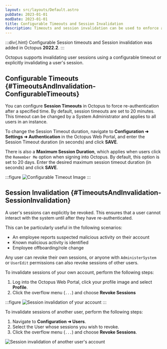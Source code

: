 ```yaml
---
layout: src/layouts/Default.astro
pubDate: 2023-01-01
modDate: 2023-01-01
title: Configurable Timeouts and Session Invalidation
description: Timeouts and session invalidation can be used to enforce a user to re-authenticate.
---
```


:::div{.hint}
Configurable Session timeouts and Session invalidation was added in Octopus **2022.2**.
:::

Octopus supports invalidating user sessions using a configurable timeout or explicitly invalidating a user's session.

## Configurable Timeouts {#TimeoutsAndInvalidation-ConfigurableTimeouts}

You can configure **Session Timeouts** in Octopus to force re-authentication after a specified time. By default, session timeouts are set to 20 minutes. This timeout can be changed by a System Administrator and applies to all users in an instance.

To change the Session Timeout duration, navigate to **Configuration ➜ Settings ➜ Authentication** in the Octopus Web Portal, and enter the Session Timeout duration (in seconds) and click **SAVE**.

There is also a **Maximum Session Duration**, which applies when users click the `Remember Me` option when signing into Octopus. By default, this option is set to 20 days. Enter the desired maximum session timeout duration (in seconds) and click **SAVE**.

:::figure
![Configurable Timeout Image](/docs/img/security/users-and-teams/images/configurable-timeout.png)
:::

## Session Invalidation {#TimeoutsAndInvalidation-SessionInvalidation}

A user's sessions can explicitly be revoked. This ensures that a user cannot interact with the system until after they have re-authenticated. 

This can be particularly useful in the following scenarios: 

- An employee reports suspected malicious activity on their account
- Known malicious activity is identified
- Employee offboarding/role change

Any user can revoke their own sessions, or anyone with `AdministerSystem` or `UserEdit` permissions can also revoke sessions of other users.

To invalidate sessions of your own account, perform the following steps:

1. Log into the Octopus Web Portal, click your profile image and select **Profile**.
1. Click the overflow menu (`...`) and choose **Revoke Sessions**

:::figure
![Session invalidation of your account](/docs/img/security/users-and-teams/images/session-invalidation-profile.png)
:::

To invalidate sessions of another user, perform the following steps:

1. Navigate to **Configuration ➜ Users**.
1. Select the User whose sessions you wish to revoke.
1. Click the overflow menu (`...`) and choose **Revoke Sessions**.

![Session invalidation of another user's account](/docs/img/security/users-and-teams/images/session-invalidation-admin.png)
